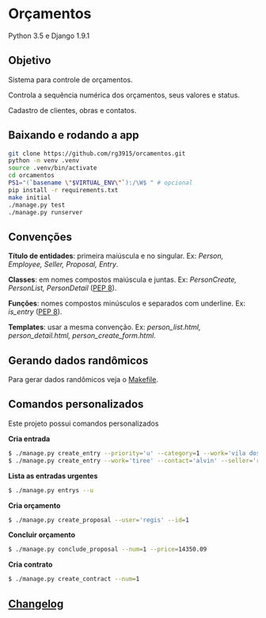 # Orçamentos

Python 3.5 e Django 1.9.1

## Objetivo

Sistema para controle de orçamentos.

Controla a sequência numérica dos orçamentos, seus valores e status.

Cadastro de clientes, obras e contatos.

## Baixando e rodando a app

```bash
git clone https://github.com/rg3915/orcamentos.git
python -m venv .venv
source .venv/bin/activate
cd orcamentos
PS1="(`basename \"$VIRTUAL_ENV\"`):/\W$ " # opcional
pip install -r requirements.txt
make initial
./manage.py test
./manage.py runserver
```

## Convenções

**Título de entidades**: primeira maiúscula e no singular. Ex: *Person, Employee, Seller, Proposal, Entry*.

**Classes**: em nomes compostos maiúscula e juntas. Ex: *PersonCreate, PersonList, PersonDetail* ([PEP 8][4]).

**Funções**: nomes compostos minúsculos e separados com underline. Ex: *is_entry* ([PEP 8][4]).

**Templates**: usar a mesma convenção. Ex: *person_list.html, person_detail.html, person_create_form.html*.

## Gerando dados randômicos

Para gerar dados randômicos veja o [Makefile](https://github.com/rg3915/orcamentos/blob/master/Makefile).

## Comandos personalizados

Este projeto possui comandos personalizados


**Cria entrada**

```bash
$ ./manage.py create_entry --priority='u' --category=1 --work='vila dos pães' --contact='Doris' --description='Lorem ipsum' --seller='regis'
$ ./manage.py create_entry --work='tiree' --contact='alvin' --seller='regis'
```


**Lista as entradas urgentes**

```bash
$ ./manage.py entrys --u
```

**Cria orçamento**

```bash
$ ./manage.py create_proposal --user='regis' --id=1
```


**Concluir orçamento**

```bash
$ ./manage.py conclude_proposal --num=1 --price=14350.09
```


**Cria contrato**

```bash
$ ./manage.py create_contract --num=1
```


## [Changelog](https://github.com/rg3915/orcamentos/blob/master/CHANGELOG.md)


[1]: http://django-extensions.readthedocs.org/en/latest/
[4]: http://www.python.org.br/wiki/GuiaDeEstilo
[8]: http://django-notes.blogspot.com.br/2012/07/vizualization.html
[9]: http://latexbr.blogspot.com.br/
[10]: https://bitbucket.org/pavel_calado/tikz-er2/wiki/Home
[11]: http://grandeportal.blogspot.com.br/2012/06/editando-imagens-no-imagemagick.html
[12]: http://perso.ensta-paristech.fr/~kielbasi/tikzuml/index.php?lang=en